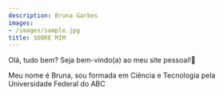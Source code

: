 ```yaml
---
description: Bruna Garbes
images:
- /images/sample.jpg
title: SOBRE MIM
---
```



Olá, tudo bem? Seja bem-vindo(a) ao meu site pessoal!:wave:

Meu nome é Bruna, sou formada em Ciência e Tecnologia pela Universidade Federal do ABC